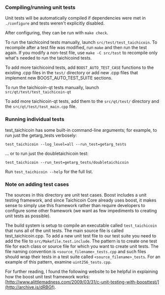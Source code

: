 ### Compiling/running unit tests

Unit tests will be automatically compiled if dependencies were met in `./configure`
and tests weren't explicitly disabled.

After configuring, they can be run with `make check`.

To run the taichicoind tests manually, launch `src/test/test_taichicoin`. To recompile
after a test file was modified, run `make` and then run the test again. If you
modify a non-test file, use `make -C src/test` to recompile only what's needed
to run the taichicoind tests.

To add more taichicoind tests, add `BOOST_AUTO_TEST_CASE` functions to the existing
.cpp files in the `test/` directory or add new .cpp files that
implement new BOOST_AUTO_TEST_SUITE sections.

To run the taichicoin-qt tests manually, launch `src/qt/test/test_taichicoin-qt`

To add more taichicoin-qt tests, add them to the `src/qt/test/` directory and
the `src/qt/test/test_main.cpp` file.

### Running individual tests

test_taichicoin has some built-in command-line arguments; for
example, to run just the getarg_tests verbosely:

    test_taichicoin --log_level=all --run_test=getarg_tests

... or to run just the doubletaichicoin test:

    test_taichicoin --run_test=getarg_tests/doubletaichicoin

Run `test_taichicoin --help` for the full list.

### Note on adding test cases

The sources in this directory are unit test cases.  Boost includes a
unit testing framework, and since Taichicoin Core already uses boost, it makes
sense to simply use this framework rather than require developers to
configure some other framework (we want as few impediments to creating
unit tests as possible).

The build system is setup to compile an executable called `test_taichicoin`
that runs all of the unit tests.  The main source file is called
test_taichicoin.cpp. To add a new unit test file to our test suite you need
to add the file to `src/Makefile.test.include`. The pattern is to create
one test file for each class or source file for which you want to create
unit tests.  The file naming convention is `<source_filename>_tests.cpp`
and such files should wrap their tests in a test suite
called `<source_filename>_tests`. For an example of this pattern,
examine `uint256_tests.cpp`.

For further reading, I found the following website to be helpful in
explaining how the boost unit test framework works:
[http://www.alittlemadness.com/2009/03/31/c-unit-testing-with-boosttest/](http://archive.is/dRBGf).
